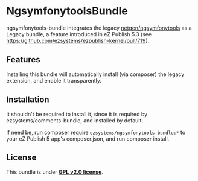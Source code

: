 # NgsymfonytoolsBundle

ngsymfonytools-bundle integrates the legacy [netgen/ngsymfonytools](https://github.com/netgen/ngsymfonytools) as a
Legacy bundle, a feature introduced in eZ Publish 5.3 (see https://github.com/ezsystems/ezpublish-kernel/pull/719).

## Features

Installing this bundle will automatically install (via composer) the legacy extension, and enable it transparently.

## Installation

It shouldn't be required to install it, since it is required by ezsystems/comments-bundle, and installed by default.

If need be, run composer require `ezsystems/ngsymfonytools-bundle:*` to your eZ Publish 5 app's composer.json,
and run composer install.

## License

This bundle is under **[GPL v2.0 license](http://www.gnu.org/licenses/gpl-2.0.html)**.
